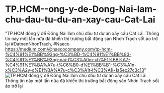 # TP.HCM--ong-y-de-Dong-Nai-lam-chu-dau-tu-du-an-xay-cau-Cat-Lai
"TP.HCM đồng ý để Đồng Nai làm chủ đầu tư dự án xây cầu Cát Lái. Thông tin này một lần nữa đã khiến thị trường bất động sản Nhơn Trạch sốt ảo trở lại  #DatnenNhonTrach, #Naeco  https://medium.com/@naecocompany.com/tp-hcm-%C4%91%E1%BB%93ng-%C3%BD-%C4%91%E1%BB%83-%C4%91%E1%BB%93ng-nai-l%C3%A0m-ch%E1%BB%A7-%C4%91%E1%BA%A7u-t%C6%B0-d%E1%BB%B1-%C3%A1n-x%C3%A2y-c%E1%BA%A7u-c%C3%A1t-l%C3%A1i-1a5ec27c3c13"
<img src="http://naecocompany.com/wp-content/uploads/2019/04/%E1%BA%A3nh-3D-c%E1%BB%A7a-c%E1%BA%A7u-C%C3%A1t-L%C3%A1i.jpg" alt="TP.HCM đồng ý để Đồng Nai làm chủ đầu tư dự án xây cầu Cát Lái. Thông tin này một lần nữa đã khiến thị trường bất động sản Nhơn Trạch sốt ảo trở lại">
